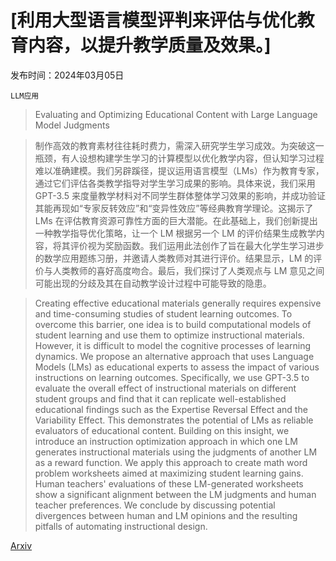 # [利用大型语言模型评判来评估与优化教育内容，以提升教学质量及效果。]

发布时间：2024年03月05日

`LLM应用`

> Evaluating and Optimizing Educational Content with Large Language Model Judgments

> 制作高效的教育素材往往耗时费力，需深入研究学生学习成效。为突破这一瓶颈，有人设想构建学生学习的计算模型以优化教学内容，但认知学习过程难以准确建模。我们另辟蹊径，提议运用语言模型（LMs）作为教育专家，通过它们评估各类教学指导对学生学习成果的影响。具体来说，我们采用 GPT-3.5 来度量教学材料对不同学生群体整体学习效果的影响，并成功验证其能再现如“专家反转效应”和“变异性效应”等经典教育学理论。这揭示了 LMs 在评估教育资源可靠性方面的巨大潜能。在此基础上，我们创新提出一种教学指导优化策略，让一个 LM 根据另一个 LM 的评价结果生成教学内容，将其评价视为奖励函数。我们运用此法创作了旨在最大化学生学习进步的数学应用题练习册，并邀请人类教师对其进行评价。结果显示，LM 的评价与人类教师的喜好高度吻合。最后，我们探讨了人类观点与 LM 意见之间可能出现的分歧及其在自动教学设计过程中可能导致的隐患。

> Creating effective educational materials generally requires expensive and time-consuming studies of student learning outcomes. To overcome this barrier, one idea is to build computational models of student learning and use them to optimize instructional materials. However, it is difficult to model the cognitive processes of learning dynamics. We propose an alternative approach that uses Language Models (LMs) as educational experts to assess the impact of various instructions on learning outcomes. Specifically, we use GPT-3.5 to evaluate the overall effect of instructional materials on different student groups and find that it can replicate well-established educational findings such as the Expertise Reversal Effect and the Variability Effect. This demonstrates the potential of LMs as reliable evaluators of educational content. Building on this insight, we introduce an instruction optimization approach in which one LM generates instructional materials using the judgments of another LM as a reward function. We apply this approach to create math word problem worksheets aimed at maximizing student learning gains. Human teachers' evaluations of these LM-generated worksheets show a significant alignment between the LM judgments and human teacher preferences. We conclude by discussing potential divergences between human and LM opinions and the resulting pitfalls of automating instructional design.

[Arxiv](https://arxiv.org/abs/2403.02795)
